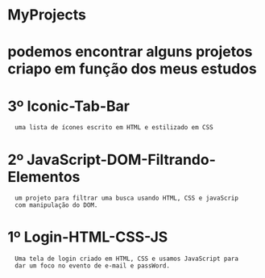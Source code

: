 # MyProjects

# podemos encontrar alguns projetos criapo em função dos meus estudos 

# 3º Iconic-Tab-Bar 
      uma lista de ícones escrito em HTML e estilizado em CSS 
      
# 2º JavaScript-DOM-Filtrando-Elementos 
      um projeto para filtrar uma busca usando HTML, CSS e javaScrip 
      com manipulação do DOM.

# 1º Login-HTML-CSS-JS 
      Uma tela de login criado em HTML, CSS e usamos JavaScript para
      dar um foco no evento de e-mail e passWord.



    
